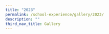 ```yaml
---
title: "2023"
permalink: /school-experience/gallery/2023/
description: ""
third_nav_title: Gallery
---
```

